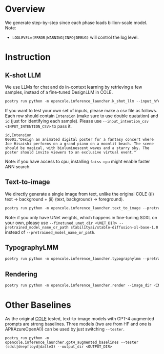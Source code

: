 # Overview

We generate step-by-step since each phase loads billion-scale model.
Note:
- `LOGLEVEL=(ERROR|WARNING|INFO|DEBUG)` will control the log level.

# Instruction
## K-shot LLM

We use LLMs for chat and do in-context learning by retrieving a few samples, instead of a fine-tuned DesignLLM in COLE.

```python
poetry run python -m opencole.inference_launcher.k_shot_llm --input_hfds <INPUT_HFDS> --output_dir <OUTPUT_DIR>
```

If you want to test your own set of inputs, please make a csv file as follows.
Each row should contain `Intension` (make sure to use double quatation) and `id` (just for identifying each sample).
Please use `--input_intention_csv <INPUT_INTENTION_CSV>` to pass it.

```csv
id,Intension
00001,"Design an animated digital poster for a fantasy concert where Joe Hisaishi performs on a grand piano on a moonlit beach. The scene should be magical, with bioluminescent waves and a starry sky. The poster should invite viewers to an exclusive virtual event."
```

Note: if you have access to cpu, installing `faiss-cpu` might enable faster ANN search.

## Text-to-image

We directly generate a single image from text, unlike the original COLE ((i) text -> background + (ii) (text, background) -> foreground).

```python
poetry run python -m opencole.inference_launcher.text_to_image --pretrained_model_name_or_path <PRETRAINED_MODEL_NAME_OR_PATH> --detail_dir <DETAIL_DIR> --output_dir <OUTPUT_DIR>
```

Note: if you only have UNet weights, which happens in fine-tuning SDXL on your own, please use `--finetuned_unet_dir <UNET_DIR> --pretrained_model_name_or_path stabilityai/stable-diffusion-xl-base-1.0` instead of `--pretrained_model_name_or_path`.

## TypographyLMM

```python
poetry run python -m opencole.inference_launcher.typographylmm --pretrained_model_name_or_path <PRETRAINED_MODEL_NAME_OR_PATH> --image_dir <IMAGE_DIR> --detail_dir <DETAIL_DIR> --output_dir <OUTPUT_DIR>
```

## Rendering

```python
poetry run python -m opencole.inference_launcher.render --image_dir <IMAGE_DIR> --typography_dir <TYPOGRAPHY_DIR> --output_dir <OUTPUT_DIR>
```

# Other Baselines

As the original [COLE](https://arxiv.org/abs/2311.16974) tested, text-to-image models with GPT-4 augmented prompts are strong baselines.
Three models (two are from HF and one is API(AzureOpenAI)) can be used by just switching `--tester`.

```
poetry run python -m opencole.inference_launcher.gpt4_augmented_baselines --tester (sdxl|deepfloyd|dalle3) --output_dir <OUTPUT_DIR>
```
